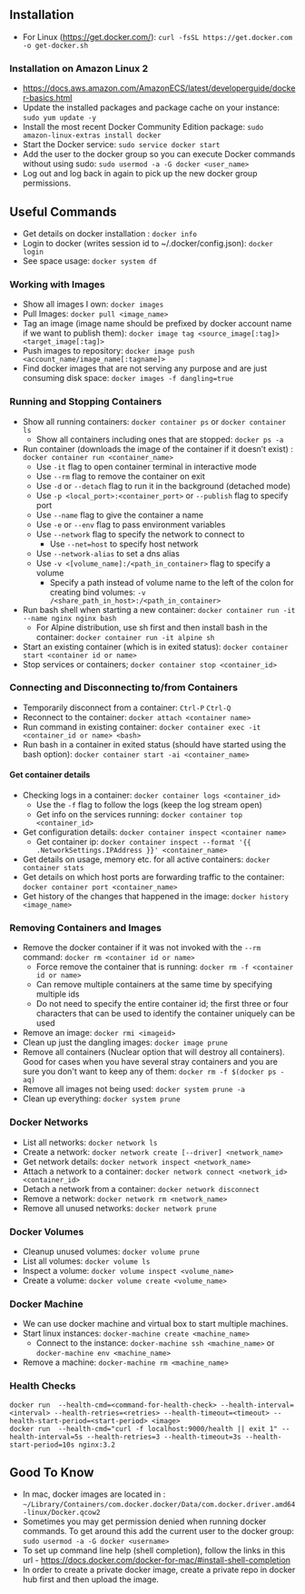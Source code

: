 ## Installation
- For Linux (https://get.docker.com/): `curl -fsSL https://get.docker.com -o get-docker.sh`

### Installation on Amazon Linux 2
- https://docs.aws.amazon.com/AmazonECS/latest/developerguide/docker-basics.html
- Update the installed packages and package cache on your instance: `sudo yum update -y`
- Install the most recent Docker Community Edition package: `sudo amazon-linux-extras install docker`
- Start the Docker service: `sudo service docker start`
- Add the user to the docker group so you can execute Docker commands without using sudo: `sudo usermod -a -G docker <user_name>`
- Log out and log back in again to pick up the new docker group permissions.

## Useful Commands
- Get details on docker installation : `docker info`
- Login to docker (writes session id to ~/.docker/config.json): `docker login`
- See space usage: `docker system df`

### Working with Images
- Show all images I own: `docker images`
- Pull Images: `docker pull <image_name>`
- Tag an image (image name should be prefixed by docker account name if we want to publish them): `docker image tag <source_image[:tag]> <target_image[:tag]>`
- Push images to repository: `docker image push <account_name/image_name[:tagname]>`
- Find docker images that are not serving any purpose and are just consuming disk space: `docker images -f dangling=true`

### Running and Stopping Containers
- Show all running containers: `docker container ps` or `docker container ls`
    - Show all containers including ones that are stopped: `docker ps -a`
- Run container (downloads the image of the container if it doesn’t exist) : `docker container run <container_name>` 
    - Use `-it` flag to open container terminal in interactive mode
    - Use `--rm` flag to remove the container on exit
    - Use `-d` or `--detach` flag to run it in the background (detached mode)
    - Use `-p <local_port>:<container_port>` or `--publish` flag to specify port
    - Use `--name` flag to give the container a name
    - Use `-e` or `--env` flag to pass environment variables
    - Use `--network` flag to specify the network to connect to
        - Use `--net=host` to specify host network
    - Use `--network-alias` to set a dns alias
    - Use `-v <[volume_name]:/<path_in_container>` flag to specify a volume
        - Specify a path instead of volume name to the left of the colon for creating bind volumes: `-v /<share_path_in_host>:/<path_in_container>`
- Run bash shell when starting a new container: `docker container run -it --name nginx nginx bash`
    - For Alpine distribution, use sh first and then install bash in the container: `docker container run -it alpine sh`
- Start an existing container (which is in exited status): `docker container start <container id or name>`
- Stop services or containers; `docker container stop <container_id>`

### Connecting and Disconnecting to/from Containers
- Temporarily disconnect from a container: `Ctrl-P` `Ctrl-Q`
- Reconnect to the container: `docker attach <container name>`
- Run command in existing container: `docker container exec -it <container_id or name> <bash>`
- Run bash in a container in exited status (should have started using the bash option): `docker container start -ai <container_name>`

#### Get container details
- Checking logs in a container: `docker container logs <container_id>`
    - Use the `-f` flag to follow the logs (keep the log stream open)
    - Get info on the services running: `docker container top <container_id>`
- Get configuration details: `docker container inspect <container name>`
    - Get container ip: `docker container inspect --format '{{ .NetworkSettings.IPAddress }}' <container_name>`
- Get details on usage, memory etc. for all active containers: `docker container stats`
- Get details on which host ports are forwarding traffic to the container: `docker container port <container_name>`
- Get history of the changes that happened in the image: `docker history <image_name>`

### Removing Containers and Images
- Remove the docker container if it was not invoked with the `--rm` command: `docker rm <container id or name>`
    - Force remove the container that is running: `docker rm -f <container id or name>`
    - Can remove multiple containers at the same time by specifying multiple ids
    - Do not need to specify the entire container id; the first three or four characters that can be used to identify the container uniquely can be used
- Remove an image: `docker rmi <imageid>`
- Clean up just the dangling images: `docker image prune`
- Remove all containers (Nuclear option that will destroy all containers). Good for cases when you have several stray containers and you are sure you don't want to keep any of them: `docker rm -f $(docker ps -aq)`
- Remove all images not being used: `docker system prune -a`
- Clean up everything: `docker system prune`

### Docker Networks
- List all networks: `docker network ls`
- Create a network: `docker network create [--driver] <network_name>`
- Get network details: `docker network inspect <network_name>`
- Attach a network to a container: `docker network connect <network_id> <container_id>`
- Detach a network from a container: `docker network disconnect`
- Remove a network: `docker network rm <network_name>`
- Remove all unused networks: `docker network prune`

### Docker Volumes
- Cleanup unused volumes: `docker volume prune`
- List all volumes: `docker volume ls`
- Inspect a volume: `docker volume inspect <volume_name>`
- Create a volume: `docker volume create <volume_name>`

### Docker Machine
- We can use docker machine and virtual box to start multiple machines.
- Start linux instances: `docker-machine create <machine_name>`
    - Connect to the instance: `docker-machine ssh <machine_name>` or `docker-machine env <machine_name>`
- Remove a machine: `docker-machine rm <machine_name>`

### Health Checks
```
docker run  --health-cmd=<command-for-health-check> --health-interval=<interval> --health-retries=<retries> --health-timeout=<timeout> --health-start-period=<start-period> <image>
docker run  --health-cmd="curl -f localhost:9000/health || exit 1" --health-interval=5s --health-retries=3 --health-timeout=3s --health-start-period=10s nginx:3.2
```

## Good To Know
- In mac, docker images are located in : `~/Library/Containers/com.docker.docker/Data/com.docker.driver.amd64-linux/Docker.qcow2`
- Sometimes you may get permission denied when running docker commands. To get around this add the current user to the docker group:
`sudo usermod -a -G docker <username>`
- To set up command line help (shell completion), follow the links in this url - https://docs.docker.com/docker-for-mac/#install-shell-completion
- In order to create a private docker image, create a private repo in docker hub first and then upload the image.